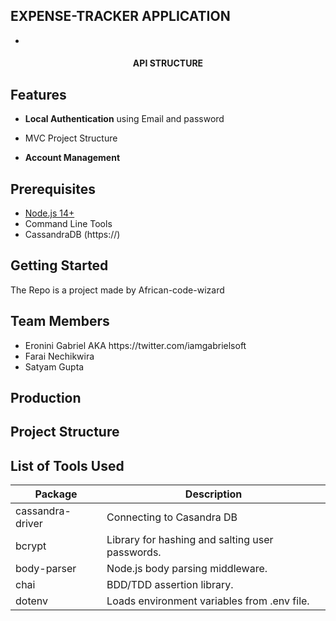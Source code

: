 

## EXPENSE-TRACKER APPLICATION
- 


<h4 align="center">API STRUCTURE</h4>


Features
--------
- **Local Authentication** using Email and password 
- MVC Project Structure

- **Account Management**


Prerequisites
-------------
- [Node.js 14+](http://nodejs.org)
- Command Line Tools
- CassandraDB (https://)



Getting Started
---------------

The Repo is a project made by African-code-wizard 

Team Members
-------------
<ul>
    <li>Eronini Gabriel AKA https://twitter.com/iamgabrielsoft</li>
    <li>Farai Nechikwira</li>
    <li>Satyam Gupta</li>
</ul>




Production 
-----------



Project Structure
-----------------



List of Tools Used
----------------
| Package                         | Description                                                             |
| ------------------------------- | ------------------------------------------------------------------------|
| cassandra-driver                | Connecting to Casandra           DB                                     |
| bcrypt                          | Library for hashing and salting user passwords.                         |
| body-parser                     | Node.js body parsing middleware.                                        |
| chai                            | BDD/TDD assertion library.                                              |
| dotenv                          | Loads environment variables from .env file.                             |

                  